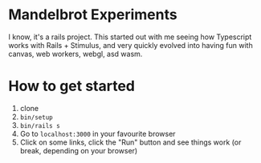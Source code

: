 # Mandelbrot Experiments

I know, it's a rails project. This started out with me seeing how Typescript works with Rails + Stimulus, and very quickly evolved into having fun with canvas, web workers, webgl, asd wasm.

# How to get started

1. clone
2. `bin/setup`
3. `bin/rails s`
4. Go to `localhost:3000` in your favourite browser
5. Click on some links, click the "Run" button and see things work (or break, depending on your browser)
